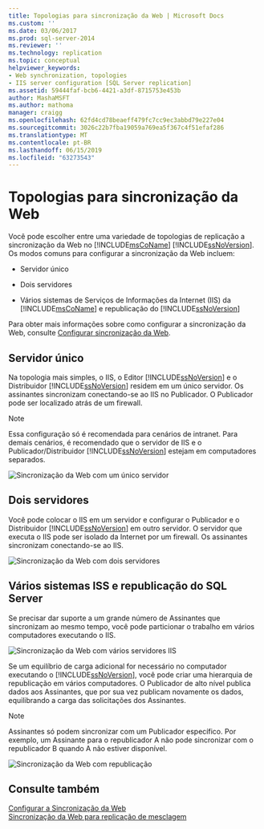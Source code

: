 ```yaml
---
title: Topologias para sincronização da Web | Microsoft Docs
ms.custom: ''
ms.date: 03/06/2017
ms.prod: sql-server-2014
ms.reviewer: ''
ms.technology: replication
ms.topic: conceptual
helpviewer_keywords:
- Web synchronization, topologies
- IIS server configuration [SQL Server replication]
ms.assetid: 59444faf-bcb6-4421-a3df-8715753e453b
author: MashaMSFT
ms.author: mathoma
manager: craigg
ms.openlocfilehash: 62fd4cd78beaeff479fc7cc9ec3abbd79e227e04
ms.sourcegitcommit: 3026c22b7fba19059a769ea5f367c4f51efaf286
ms.translationtype: MT
ms.contentlocale: pt-BR
ms.lasthandoff: 06/15/2019
ms.locfileid: "63273543"
---
```

# <a name="topologies-for-web-synchronization"></a>Topologias para sincronização da Web
  Você pode escolher entre uma variedade de topologias de replicação a sincronização da Web no [!INCLUDE[msCoName](../../includes/msconame-md.md)] [!INCLUDE[ssNoVersion](../../includes/ssnoversion-md.md)]. Os modos comuns para configurar a sincronização da Web incluem:  
  
-   Servidor único  
  
-   Dois servidores  
  
-   Vários sistemas de Serviços de Informações da Internet (IIS) da [!INCLUDE[msCoName](../../includes/msconame-md.md)] e republicação do [!INCLUDE[ssNoVersion](../../includes/ssnoversion-md.md)]  
  
 Para obter mais informações sobre como configurar a sincronização da Web, consulte [Configurar sincronização da Web](configure-web-synchronization.md).  
  
## <a name="single-server"></a>Servidor único  
 Na topologia mais simples, o IIS, o Editor [!INCLUDE[ssNoVersion](../../includes/ssnoversion-md.md)] e o Distribuidor [!INCLUDE[ssNoVersion](../../includes/ssnoversion-md.md)] residem em um único servidor. Os assinantes sincronizam conectando-se ao IIS no Publicador. O Publicador pode ser localizado atrás de um firewall.  
  
> [!NOTE]  
>  Essa configuração só é recomendada para cenários de intranet. Para demais cenários, é recomendado que o servidor de IIS e o Publicador/Distribuidor [!INCLUDE[ssNoVersion](../../includes/ssnoversion-md.md)] estejam em computadores separados.  
  
 ![Sincronização da Web com um único servidor](media/web-sync02.gif "Sincronização da Web com um único servidor")  
  
## <a name="two-servers"></a>Dois servidores  
 Você pode colocar o IIS em um servidor e configurar o Publicador e o Distribuidor [!INCLUDE[ssNoVersion](../../includes/ssnoversion-md.md)] em outro servidor. O servidor que executa o IIS pode ser isolado da Internet por um firewall. Os assinantes sincronizam conectando-se ao IIS.  
  
 ![Sincronização da Web com dois servidores](media/web-sync03.gif "Sincronização da Web com dois servidores")  
  
## <a name="multiple-iis-systems-and-sql-server-republishing"></a>Vários sistemas ISS e republicação do SQL Server  
 Se precisar dar suporte a um grande número de Assinantes que sincronizam ao mesmo tempo, você pode particionar o trabalho em vários computadores executando o IIS.  
  
 ![Sincronização da Web com vários servidores IIS](media/web-sync04.gif "Sincronização da Web com vários servidores IIS")  
  
 Se um equilíbrio de carga adicional for necessário no computador executando o [!INCLUDE[ssNoVersion](../../includes/ssnoversion-md.md)], você pode criar uma hierarquia de republicação em vários computadores. O Publicador de alto nível publica dados aos Assinantes, que por sua vez publicam novamente os dados, equilibrando a carga das solicitações dos Assinantes.  
  
> [!NOTE]  
>  Assinantes só podem sincronizar com um Publicador específico. Por exemplo, um Assinante para o republicador A não pode sincronizar com o republicador B quando A não estiver disponível.  
  
 ![Sincronização da Web com republicação](media/web-sync05.gif "Sincronização da Web com republicação")  
  
## <a name="see-also"></a>Consulte também  
 [Configurar a Sincronização da Web](configure-web-synchronization.md)   
 [Sincronização da Web para replicação de mesclagem](web-synchronization-for-merge-replication.md)  
  
  
